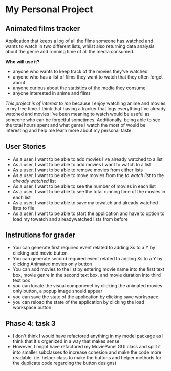 # My Personal Project

## Animated films tracker  
Application that keeps a log of all the films someone has watched 
and wants to watch in two different lists, whilst also returning data analysis 
about the genre and running time of all the media consumed. 

**Who will use it?**
- anyone who wants to keep track of the movies they've watched
- anyone who has a list of films they want to watch that they often forget about
- anyone curious about the statistics of the media they consume 
- anyone interested in anime and films 

*This project is of interest to me* because I enjoy watching anime and 
movies in my free time. I think that having a tracker that logs everything 
I've already watched and movies I've been meaning to watch 
would be useful as someone who can be forgetful sometimes. Additionally, 
being able to see the total hours spent and what genre I watch the most of
would be interesting and help me learn more about my personal taste. 

## User Stories 
- As a user, I want to be able to add movies I've already watched to a list 
- As a user, I want to be able to add movies I want to watch to a list
- As a user, I want to be able to remove movies from either lists 
- As a user, I want to be able to move movies from the *to watch list* to the 
*already watched* list
- As a user, I want to be able to see the number of movies in each list 
- As a user, I want to be able to see the total running time of the movies in each list
- As a user, I want to be able to save my towatch and already watched lists to file 
- As a user, I want to be able to start the application and have to option to load my towatch and alreadywatched lists from before 

## Instrutions for grader
- You can generate first required event related to adding Xs to a Y by clicking add movie button
-  You can generate second required event related to adding Xs to a Y by clicking Animated movies only button
- You can add movies to the list by entering movie name into the first text box, 
movie genre in the second text box, and movie duration into third text box 
- you can locate the visual componenet by clicking the animated movies only button, a popup image should appear
- you can save the state of the application by clicking save workspace 
- you can reload the state of the application by clicking the load workspace button 

## Phase 4: task 3 
- I don't think I would have refactored anything in my model 
package as I think that it's organized in a way that makes sense
- However, I might have refactored my MoviePanel GUI class and split it into smaller subclasses 
to increase cohesion and make the code more readable. (ie. helper class to make the buttons and helper methods for the duplicate code regarding the button designs)